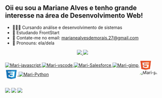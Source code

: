 ## Oii eu sou a Mariane Alves e tenho grande interesse na área de Desenvolvimento Web!

- 👩🏻‍💻 Cursando análise e desenvolvimento de sistemas
- 📝 Estudando FrontStart
- 💌 Contate-me no email: marianealvesdemorais.27@gmail.com
- 🙂 Pronouns: ela/dela

<div align="center">
  <a href="https://github.com/marialvzx"> 
  <img height="160em" src="https://github-readme-stats.vercel.app/api?username=MarianeAlves&show_icons=true&theme=radical&include_all_commits=true&count_private=true"/>
  <img height="160em" src="https://github-readme-stats.vercel.app/api/top-langs/?username=MarianeAlves&layout=compact&langs_count=7&theme=radical"/>
</div>
  <div style="display: inline_block"><br>
  <img align="center" alt="Mari-javascript" height="30" width="40" src="https://cdn.jsdelivr.net/gh/devicons/devicon/icons/javascript/javascript-plain.svg">  
  <img align="center" alt="Mari-vscode" height="30" width="40" src="https://cdn.jsdelivr.net/gh/devicons/devicon/icons/vscode/vscode-original.svg">
  <img align="center" alt="Mari-Salesforce" height="30" width="40" src="https://cdn.jsdelivr.net/gh/devicons/devicon/icons/salesforce/salesforce-original.svg"">
  <img align="center" alt="Mari-gimp" height="30" width="40" src="https://cdn.jsdelivr.net/gh/devicons/devicon/icons/gimp/gimp-original-wordmark.svg">
  <img align="center" alt="Rafa-HTML" height="30" width="40" src="https://raw.githubusercontent.com/devicons/devicon/master/icons/html5/html5-original.svg">
  <img align="center" alt="Rafa-CSS" height="30" width="40" src="https://raw.githubusercontent.com/devicons/devicon/master/icons/css3/css3-original.svg">
  <img align="center" alt="Mari-Python" height="30" width="40" src="https://cdn.jsdelivr.net/gh/devicons/devicon/icons/python/python-plain.svg">
  <img align="right" alt="Mari-pic" height="180" style="border-radius:50px;"
  <img src="https://user-images.githubusercontent.com/97918088/149851612-0aba9b0e-af7c-4f04-84cb-0359c5f8e2a7.jpeg"/>
  </div>                                                                                                                                       

##
<div>                                                                                                                  
  <a href="https://www.instagram.com/marialvzx/" target="_blank"><img src="https://img.shields.io/badge/-Instagram-%23E4405F?style=for-the-badge&logo=instagram&logoColor=white" target="_blank"></a>
 <a href="https://discord.com/channels/772619689305178153/772619689305178156" target="_blank"><img src="https://img.shields.io/badge/Discord-7289DA?style=for-the-badge&logo=discord&logoColor=white" target="_blank"></a> 
  <a href="https://www.linkedin.com/in/marianealvesdemorais/" target="_blank"><img src="https://img.shields.io/badge/-LinkedIn-%230077B5?style=for-the-badge&logo=linkedin&logoColor=white" target="_blank"></a>  
</div> 
